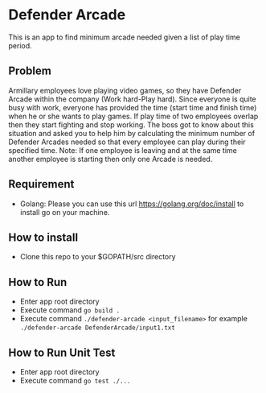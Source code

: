# Defender Arcade
This is an app to find minimum arcade needed given a list of play time period.
## Problem
Armillary employees love playing video games, so they have Defender Arcade within the company (Work hard-Play hard). Since everyone is quite busy with work, everyone has provided the time (start time and finish time) when he or she wants to play games. If play time of two employees overlap then they start fighting and stop working. The boss got to know about this situation and asked you to help him by calculating the minimum number of Defender Arcades needed so that every employee can play during their specified time. 
Note: If one employee is leaving and at the same time another employee is starting then only one Arcade is needed.

## Requirement
- Golang: Please you can use this url https://golang.org/doc/install to install go on your machine.

## How to install
- Clone this repo to your $GOPATH/src directory

## How to Run
- Enter app root directory
- Execute command `go build .`
- Execute command `./defender-arcade <input_filename>` for example `./defender-arcade DefenderArcade/input1.txt`

## How to Run Unit Test
- Enter app root directory
- Execute command `go test ./...`

